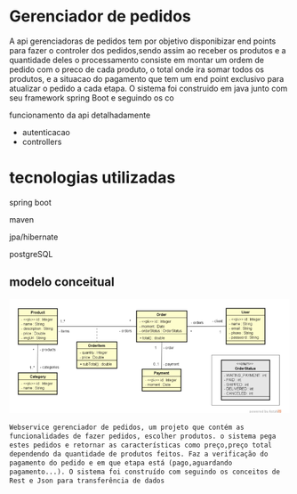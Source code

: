 # Gerenciador de pedidos

A api gerenciadoras de pedidos tem por objetivo disponibizar end points para fazer o controler dos pedidos,sendo assim ao receber os produtos e a quantidade deles o processamento consiste em montar um ordem de pedido com o preco de cada produto, o total onde ira somar todos os produtos, e a situacao do pagamento que tem um end point exclusivo para atualizar o pedido a cada etapa. O sistema foi construido em java junto com seu framework spring Boot e seguindo os co
  
 funcionamento da api detalhadamente
 
 * autenticacao
 * controllers 
 
 
  
  
# tecnologias utilizadas
  spring boot<p>
  maven<p>
  jpa/hibernate<p>
  postgreSQL
  
## modelo conceitual

<img src="https://github.com/guilhermewt/assets/blob/main/webservice%20pedidos.PNG">
    
    Webservice gerenciador de pedidos, um projeto que contém as funcionalidades de fazer pedidos, escolher produtos. o sistema pega estes pedidos e retornar as características como preço,preço total dependendo da quantidade de produtos feitos. Faz a verificação do pagamento do pedido e em que etapa está (pago,aguardando pagamento...). O sistema foi construído com seguindo os conceitos de Rest e Json para transferência de dados
